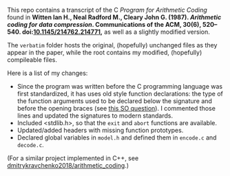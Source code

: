 This repo contains a transcript of the C _Program for Arithmetic Coding_ found in **Witten Ian H., Neal Radford M., Cleary John G. (1987). _Arithmetic coding for data compression_. Communications of the ACM, 30(6), 520–540. doi:[10.1145/214762.214771](https://dl.acm.org/doi/10.1145/214762.214771),** as well as a slightly modified version.

The `verbatim` folder hosts the original, (hopefully) unchanged files as they appear in the paper, while the root contains my modified, (hopefully) compileable files.

Here is a list of my changes:
- Since the program was written before the C programming language was first standardized, it has uses old style function declarations: the type of the function arguments used to be declared below the signature and before the opening braces (see [this SO question](https://stackoverflow.com/questions/13789450/variable-declaration-between-function-name-and-first-curly-brace)). I commented those lines and updated the signatures to modern standards.
- Included <stdlib.h>, so that the `exit` and `abort` functions are available.
- Updated/added headers with missing function prototypes.
- Declared global variables in `model.h` and defined them in `encode.c` and `decode.c`.


(For a similar project implemented in C++, see [dmitrykravchenko2018/arithmetic_coding](https://github.com/dmitrykravchenko2018/arithmetic_coding).)
